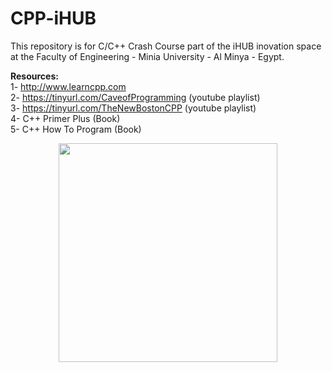 # CPP-iHUB

This repository is for C/C++ Crash Course part of the iHUB inovation space at the Faculty of Engineering - Minia University - Al Minya - Egypt.

**Resources: <br />**
1- http://www.learncpp.com <br />
2- https://tinyurl.com/CaveofProgramming  (youtube playlist) <br />
3- https://tinyurl.com/TheNewBostonCPP    (youtube playlist) <br />
4- C++ Primer Plus (Book) <br />
5- C++ How To Program  (Book) <br />
  
   
<p align="center">
  <img src="http://static.damnlol.com/media/6c33c29417aec6446aaacf30c097be4a.jpg" width="350"/>
   
</p>
